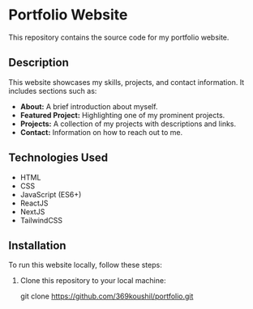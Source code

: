 # Portfolio Website

This repository contains the source code for my portfolio website.

## Description

This website showcases my skills, projects, and contact information. It includes sections such as:

- **About:** A brief introduction about myself.
- **Featured Project:** Highlighting one of my prominent projects.
- **Projects:** A collection of my projects with descriptions and links.
- **Contact:** Information on how to reach out to me.

## Technologies Used

- HTML
- CSS
- JavaScript (ES6+)
- ReactJS
- NextJS
- TailwindCSS

## Installation

To run this website locally, follow these steps:

1. Clone this repository to your local machine:

 
   git clone https://github.com/369koushil/portfolio.git
